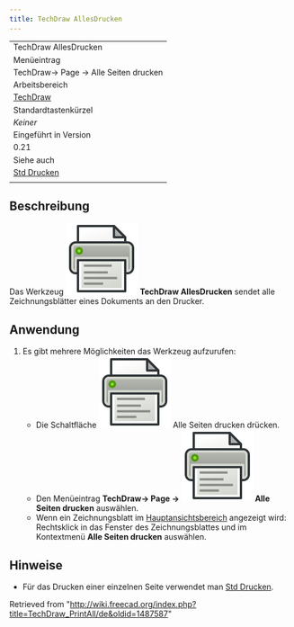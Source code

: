 ```yaml
---
title: TechDraw AllesDrucken
---
```


|                                                            |
| ---------------------------------------------------------- |
| TechDraw AllesDrucken                                      |
| Menüeintrag                                                |
| TechDraw→ Page → Alle Seiten drucken                       |
| Arbeitsbereich                                             |
| [TechDraw](/TechDraw_Workbench/de "TechDraw Workbench/de") |
| Standardtastenkürzel                                       |
| _Keiner_                                                   |
| Eingeführt in Version                                      |
| 0.21                                                       |
| Siehe auch                                                 |
| [Std Drucken](/Std_Print/de "Std Print/de")                |
|                                                            |

## Beschreibung

Das Werkzeug ![](/src/assets/images/TechDraw_PrintAll.svg) **TechDraw AllesDrucken** sendet alle Zeichnungsblätter eines Dokuments an den Drucker.

## Anwendung

1. Es gibt mehrere Möglichkeiten das Werkzeug aufzurufen:
   - Die Schaltfläche ![](/src/assets/images/TechDraw_PrintAll.svg) Alle Seiten drucken drücken.
   - Den Menüeintrag **TechDraw→ Page → ![](/src/assets/images/TechDraw_PrintAll.svg) Alle Seiten drucken** auswählen.
   - Wenn ein Zeichnungsblatt im [Hauptansichtsbereich](/Main_view_area "Main view area") angezeigt wird: Rechtsklick in das Fenster des Zeichnungsblattes und im Kontextmenü **Alle Seiten drucken** auswählen.

## Hinweise

- Für das Drucken einer einzelnen Seite verwendet man [Std Drucken](/Std_Print "Std Print").

Retrieved from "<http://wiki.freecad.org/index.php?title=TechDraw_PrintAll/de&oldid=1487587>"
